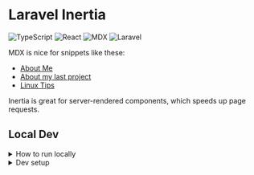 # Laravel Inertia

![TypeScript](https://img.shields.io/badge/TypeScript-gray?logo=typescript)
![React](https://img.shields.io/badge/React-gray?logo=react)
![MDX](https://img.shields.io/badge/MDX-gray?logo=mdx)
![Laravel](https://img.shields.io/badge/Laravel-gray?logo=laravel)

MDX is nice for snippets like these:

- [About Me](resources/js/Pages/AboutMe.mdx)
- [About my last project](resources/js/Pages/LastProject.mdx)
- [Linux Tips](resources/js/Pages/LinuxMintSetup.mdx)

Inertia is great for server-rendered components, which speeds up
page requests.

## Local Dev

<details><summary>How to run locally</summary>

Install `npm` either by getting it
[here](https://nodejs.org/en)
or by using `nvm` [like this](https://github.com/nvm-sh/nvm?tab=readme-ov-file#installing-and-updating).

Then, install composer [like this](https://laravel.com/docs/11.x#installing-php)
(Specifically, look for a command that fetches from "https://php.new").

Then, install dependencies:

    composer install
    npm ci
    php artisan migrate
    php artisan db:seed

Finally, run the app:

    composer run dev

</details>

<details><summary>Dev setup</summary>

- See `.vscode/extensions.json` for recommended extensions.

Check if ESLint is working. Check that autoformatting works, too.
Prettier should sort tailwind classes, and that sorting can prevent issues.

### Sail / Docker

This project does not yet use Sail,
but these `artisan` commands are already available
to help containerize the app and add services.

- `sail:install`
- `sail:publish`
- `sail:add`, which allows easy installation of
  - redis
  - mariadb
  - pgsql
  - and more, see `./vendor/laravel/sail/stubs/`

</details>

<!--note: See if ValKey is a good alternative to Redis-->
